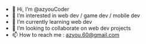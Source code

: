 - 👋 Hi, I’m @azyouCoder
- 👀 I’m interested in web dev / game dev / mobile dev
- 🌱 I’m currently learning web dev
- 💞️ I’m looking to collaborate on web dev projects
- 📫 How to reach me : azyou.60@gmail.com

<!---
azyouCoder/azyouCoder is a ✨ special ✨ repository because its `README.md` (this file) appears on your GitHub profile.
You can click the Preview link to take a look at your changes.
--->
